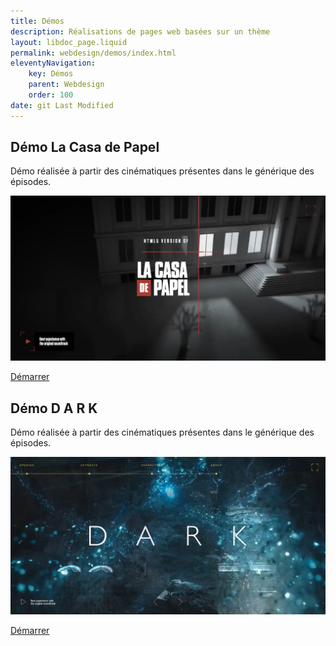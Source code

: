 ```yaml
---
title: Démos
description: Réalisations de pages web basées sur un thème
layout: libdoc_page.liquid
permalink: webdesign/demos/index.html
eleventyNavigation:
    key: Démos
    parent: Webdesign
    order: 100
date: git Last Modified
---
```

## Démo La Casa de Papel

Démo réalisée à partir des cinématiques présentes dans le générique des épisodes.

![La Casa de Papel](https://github.com/olivier3lanc/folio-casa-de-papel/raw/master/img/html5_la_casa_de_papel.webp)

<a href="https://olivier3lanc.github.io/folio-casa-de-papel/" class="btn btn-primary">Démarrer</a>

## Démo D A R K

Démo réalisée à partir des cinématiques présentes dans le générique des épisodes.

![D A R K](https://github.com/olivier3lanc/folio-dark/raw/master/img/dark-cinematics.webp)

<a href="https://olivier3lanc.github.io/folio-dark/" class="btn btn-primary">Démarrer</a>
